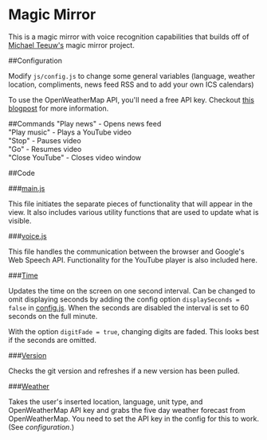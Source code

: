 # Magic Mirror

This is a magic mirror with voice recognition capabilities that builds off of [Michael Teeuw's](https://github.com/MichMich/MagicMirror) magic mirror project.


##Configuration

Modify `js/config.js` to change some general variables (language, weather location, compliments, news feed RSS and to add your own ICS calendars)

To use the OpenWeatherMap API, you'll need a free API key. Checkout [this blogpost](http://michaelteeuw.nl/post/131504229357/what-happened-to-the-weather) for more information.

##Commands
"Play news" - Opens news feed<br>
"Play music" - Plays a YouTube video<br>
"Stop" - Pauses video<br>
"Go" - Resumes video<br>
"Close YouTube" - Closes video window<br>

##Code

###[main.js](war/js/main.js)

This file initiates the separate pieces of functionality that will appear in the view.  It also includes various utility functions that are used to update what is visible.


###[voice.js](war/js/voice.js)

This file handles the communication between the browser and Google's Web Speech API. Functionality for the YouTube player is also included here.


###[Time](war/js/time)

Updates the time on the screen on one second interval. Can be changed to omit displaying seconds by adding the config option ```displaySeconds = false``` in [config.js](js/config.js). When the seconds are disabled the interval is set to 60 seconds on the full minute.

With the option ```digitFade = true```, changing digits are faded. This looks best if the seconds are omitted.


###[Version](war/js/version)

Checks the git version and refreshes if a new version has been pulled.


###[Weather](war/js/weather)

Takes the user's inserted location, language, unit type, and OpenWeatherMap API key and grabs the five day weather forecast from OpenWeatherMap. You need to set the API key in the config for this to work. (See *configuration*.)
